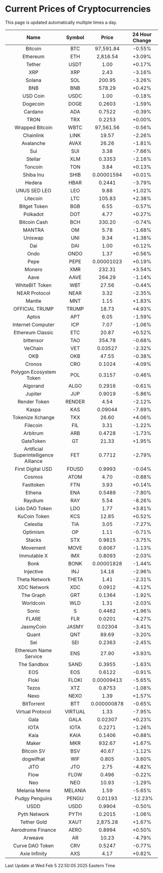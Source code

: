 # Current Prices of Cryptocurrencies
This page is updated automatically multiple times a day.

| Name | Symbol | Price | 24 Hour Change |
| :---: |:---:| :---: | :---: |
| Bitcoin | BTC | 97,591.84 | -0.55% |
| Ethereum | ETH | 2,816.54 | +3.09% |
| Tether | USDT | 1.00 | +0.17% |
| XRP | XRP | 2.43 | -3.16% |
| Solana | SOL | 200.95 | -3.26% |
| BNB | BNB | 578.29 | +0.42% |
| USD Coin | USDC | 1.00 | -0.18% |
| Dogecoin | DOGE | 0.2603 | -1.59% |
| Cardano | ADA | 0.7522 | -0.39% |
| TRON | TRX | 0.2253 | +0.00% |
| Wrapped Bitcoin | WBTC | 97,561.56 | -0.56% |
| Chainlink | LINK | 19.57 | -2.26% |
| Avalanche | AVAX | 26.26 | -1.81% |
| Sui | SUI | 3.38 | -7.66% |
| Stellar | XLM | 0.3353 | -2.16% |
| Toncoin | TON | 3.84 | +0.13% |
| Shiba Inu | SHIB | 0.00001594 | +0.01% |
| Hedera | HBAR | 0.2441 | -3.79% |
| UNUS SED LEO | LEO | 9.88 | +1.02% |
| Litecoin | LTC | 105.83 | +2.38% |
| Bitget Token | BGB | 6.55 | -0.57% |
| Polkadot | DOT | 4.77 | +0.27% |
| Bitcoin Cash | BCH | 330.20 | -0.74% |
| MANTRA | OM | 5.78 | -1.68% |
| Uniswap | UNI | 9.34 | +1.38% |
| Dai | DAI | 1.00 | +0.12% |
| Ondo | ONDO | 1.37 | +0.56% |
| Pepe | PEPE | 0.00001023 | +0.19% |
| Monero | XMR | 232.31 | +3.54% |
| Aave | AAVE | 264.29 | -1.14% |
| WhiteBIT Token | WBT | 27.56 | -0.44% |
| NEAR Protocol | NEAR | 3.32 | -2.35% |
| Mantle | MNT | 1.15 | +1.83% |
| OFFICIAL TRUMP | TRUMP | 18.73 | +4.93% |
| Aptos | APT | 6.05 | -1.59% |
| Internet Computer | ICP | 7.07 | -1.06% |
| Ethereum Classic | ETC | 20.87 | +0.52% |
| bittensor | TAO | 354.78 | -0.68% |
| VeChain | VET | 0.03527 | -2.32% |
| OKB | OKB | 47.55 | -0.38% |
| Cronos | CRO | 0.1024 | -4.09% |
| Polygon Ecosystem Token | POL | 0.3157 | -0.46% |
| Algorand | ALGO | 0.2916 | -0.61% |
| Jupiter | JUP | 0.9019 | -5.86% |
| Render Token | RENDER | 4.54 | -2.12% |
| Kaspa | KAS | 0.09044 | -7.69% |
| Tokenize Xchange | TKX | 26.60 | +4.06% |
| Filecoin | FIL | 3.31 | -1.22% |
| Arbitrum | ARB | 0.4728 | -1.73% |
| GateToken | GT | 21.33 | +1.95% |
| Artificial Superintelligence Alliance | FET | 0.7712 | -2.79% |
| First Digital USD | FDUSD | 0.9993 | -0.04% |
| Cosmos | ATOM | 4.70 | -0.88% |
| Fasttoken | FTN | 3.93 | +0.14% |
| Ethena | ENA | 0.5489 | -7.80% |
| Raydium | RAY | 5.54 | -8.26% |
| Lido DAO Token | LDO | 1.77 | +3.81% |
| KuCoin Token | KCS | 12.85 | +0.52% |
| Celestia | TIA | 3.05 | -7.27% |
| Optimism | OP | 1.11 | -0.71% |
| Stacks | STX | 0.9815 | -3.75% |
| Movement | MOVE | 0.6067 | -1.13% |
| Immutable X | IMX | 0.8093 | -2.03% |
| Bonk | BONK | 0.00001828 | -1.44% |
| Injective | INJ | 14.18 | -2.96% |
| Theta Network | THETA | 1.41 | -2.31% |
| XDC Network | XDC | 0.0912 | -4.12% |
| The Graph | GRT | 0.1364 | -1.92% |
| Worldcoin | WLD | 1.31 | -2.03% |
| Sonic | S | 0.4462 | +1.96% |
| FLARE | FLR | 0.0201 | -4.27% |
| JasmyCoin | JASMY | 0.02304 | -3.41% |
| Quant | QNT | 89.69 | -3.20% |
| Sei | SEI | 0.2363 | -2.45% |
| Ethereum Name Service | ENS | 27.90 | +3.93% |
| The Sandbox | SAND | 0.3955 | -1.63% |
| EOS | EOS | 0.6122 | -0.91% |
| Floki | FLOKI | 0.00009413 | -5.65% |
| Tezos | XTZ | 0.8753 | -1.08% |
| Nexo | NEXO | 1.39 | +1.57% |
| BitTorrent | BTT | 0.000000878 | -0.65% |
| Virtual Protocol | VIRTUAL | 1.33 | -7.95% |
| Gala | GALA | 0.02307 | +0.23% |
| IOTA | IOTA | 0.2271 | -1.26% |
| Kaia | KAIA | 0.1406 | +0.88% |
| Maker | MKR | 932.67 | +1.67% |
| Bitcoin SV | BSV | 40.67 | -1.12% |
| dogwifhat | WIF | 0.805 | -3.60% |
| JITO | JTO | 2.75 | -4.82% |
| Flow | FLOW | 0.496 | -0.22% |
| Neo | NEO | 10.93 | -1.29% |
| Melania Meme | MELANIA | 1.59 | -5.65% |
| Pudgy Penguins | PENGU | 0.01193 | -12.23% |
| USDD | USDD | 0.9904 | -0.50% |
| Pyth Network | PYTH | 0.2015 | -1.06% |
| Tether Gold | XAUT | 2,875.28 | +1.67% |
| Aerodrome Finance | AERO | 0.8994 | +0.50% |
| Arweave | AR | 10.23 | -4.79% |
| Curve DAO Token | CRV | 0.5247 | -0.77% |
| Axie Infinity | AXS | 4.17 | +0.82% |

Last Update at Wed Feb  5 22:50:05 2025 Eastern Time